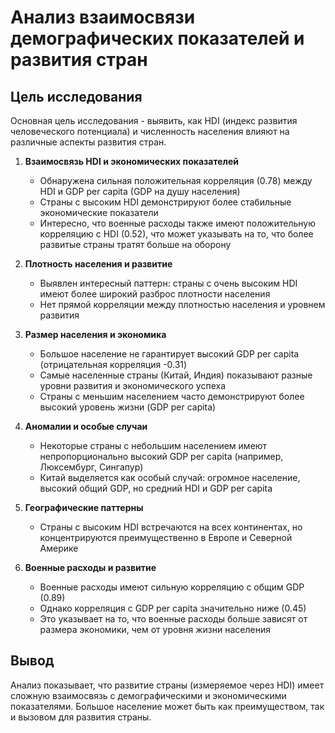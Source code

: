 # Анализ взаимосвязи демографических показателей и развития стран

## Цель исследования

Основная цель исследования - выявить, как HDI (индекс развития человеческого потенциала) и численность населения влияют на различные аспекты развития стран.


1. **Взаимосвязь HDI и экономических показателей**
   - Обнаружена сильная положительная корреляция (0.78) между HDI и GDP per capita (GDP на душу населения)
   - Страны с высоким HDI демонстрируют более стабильные экономические показатели
   - Интересно, что военные расходы также имеют положительную корреляцию с HDI (0.52), что может указывать на то, что более развитые страны тратят больше на оборону

2. **Плотность населения и развитие**
   - Выявлен интересный паттерн: страны с очень высоким HDI имеют более широкий разброс плотности населения
   - Нет прямой корреляции между плотностью населения и уровнем развития


3. **Размер населения и экономика**
   - Большое население не гарантирует высокий GDP per capita (отрицательная корреляция -0.31)
   - Самые населенные страны (Китай, Индия) показывают разные уровни развития и экономического успеха
   - Страны с меньшим населением часто демонстрируют более высокий уровень жизни (GDP per capita)

4. **Аномалии и особые случаи**
   - Некоторые страны с небольшим населением имеют непропорционально высокий GDP per capita (например, Люксембург, Сингапур)
   - Китай выделяется как особый случай: огромное население, высокий общий GDP, но средний HDI и GDP per capita
 

5. **Географические паттерны**
   - Страны с высоким HDI встречаются на всех континентах, но концентрируются преимущественно в Европе и Северной Америке

6. **Военные расходы и развитие**
   - Военные расходы имеют сильную корреляцию с общим GDP (0.89)
   - Однако корреляция с GDP per capita значительно ниже (0.45)
   - Это указывает на то, что военные расходы больше зависят от размера экономики, чем от уровня жизни населения

## Вывод

Анализ показывает, что развитие страны (измеряемое через HDI) имеет сложную взаимосвязь с демографическими и экономическими показателями. Большое население может быть как преимуществом, так и вызовом для развития страны.